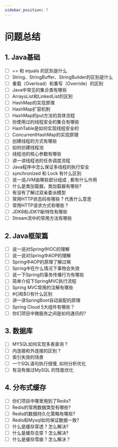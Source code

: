 ```yaml
---
sidebar_position: 7
---
```


# 问题总结

## 1. Java基础

- [ ] == 和 equals 的区别是什么
- [ ] String、StringBuffer、StringBuilder的区别是什么
- [ ] 重载（Overload）和重写（Override）的区别
- [ ] Java中常见的集合类有哪些
- [ ] ArraysList和LinkedList的区别
- [ ] HashMap的实现原理
- [ ] HashMap扩容机制
- [ ] HashMap的put方法的具体流程
- [ ] 你使用过的线程安全的集合有哪些
- [ ] HashTable是如何实现线程安全的
- [ ] ConcurrentHashMap的实现原理
- [ ] 创建线程的方式有哪些
- [ ] 如何创建线程池
- [ ] 线程池的核心参数有哪些
- [ ] 讲一讲线程池的任务调度流程
- [ ] Java程序中怎么保证多线程的执行安全
- [ ] synchronized 和 Lock 有什么区别
- [ ] 说一说JVM由哪些部分组成 , 都有什么作用
- [ ] 什么是类加载器，类加载器有哪些?
- [ ] 有没有了解过双亲委派模型
- [ ] 常用HTTP状态码有哪些 ? 代表什么意思
- [ ] 常用HTTP请求方式有哪些 ?
- [ ] JDK8和JDK11新特性有哪些
- [ ] Stream流中的常用方法有哪些

## 2. Java框架篇

- [ ] 说一说对Spring中IOC的理解
- [ ] 说一说对Spring中AOP的理解
- [ ] Spring中AOP的原理了解过嘛
- [ ] Spring中在什么情况下事物会失效
- [ ] 说一下Spring的事务传播行为有哪些
- [ ] 简单介绍下SpringMVC执行流程
- [ ] Spring MVC常用的注解有哪些
- [ ] #{}和${}有什么区别
- [ ] 讲一讲SpringBoot自动装配的原理
- [ ] Spring Cloud 5大组件有哪些？
- [ ] 你们项目中微服务之间是如何通讯的?

## 3. 数据库

- [ ] MYSQL如何实现多表查询 ?
- [ ] 内连接和外连接的区别 ?
- [ ] 索引失效的场景
- [ ] 一个SQL语句执行很慢, 如何分析优化
- [ ] 有没有做过MySQL 的性能优化

## 4. 分布式缓存

- [ ] 你们项目中哪里用到了Redis?
- [ ] Redis的常用数据类型有哪些?
- [ ] Redis的数据持久化策略有哪些?
- [ ] Redis和Mysql如何保证数据⼀致?
- [ ] 什么是缓存穿透 ? 怎么解决?
- [ ] 什么是缓存击穿 ? 怎么解决?
- [ ] 什么是缓存雪崩 ? 怎么解决？
